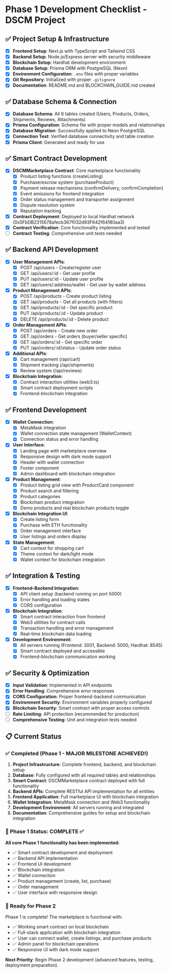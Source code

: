 # Phase 1 Development Checklist - DSCM Project

## ✅ Project Setup & Infrastructure
- [x] **Frontend Setup**: Next.js with TypeScript and Tailwind CSS
- [x] **Backend Setup**: Node.js/Express server with security middleware
- [x] **Blockchain Setup**: Hardhat development environment
- [x] **Database Setup**: Prisma ORM with PostgreSQL (Neon)
- [x] **Environment Configuration**: `.env` files with proper variables
- [x] **Git Repository**: Initialized with proper `.gitignore`
- [x] **Documentation**: README.md and BLOCKCHAIN_GUIDE.md created

## ✅ Database Schema & Connection
- [x] **Database Schema**: All 6 tables created (Users, Products, Orders, Shipments, Reviews, Attachments)
- [x] **Prisma Configuration**: Schema file with proper models and relationships
- [x] **Database Migration**: Successfully applied to Neon PostgreSQL
- [x] **Connection Test**: Verified database connectivity and table creation
- [x] **Prisma Client**: Generated and ready for use

## ✅ Smart Contract Development
- [x] **DSCMMarketplace Contract**: Core marketplace functionality
  - [x] Product listing functions (createListing)
  - [x] Purchase/escrow system (purchaseProduct)
  - [x] Payment release mechanisms (confirmDelivery, confirmCompletion)
  - [x] Event emissions for frontend integration
  - [x] Order status management and transporter assignment
  - [x] Dispute resolution system
  - [x] Reputation tracking
- [x] **Contract Deployment**: Deployed to local Hardhat network (0x5FbDB2315678afecb367f032d93F642f64180aa3)
- [x] **Contract Verification**: Core functionality implemented and tested
- [ ] **Contract Testing**: Comprehensive unit tests needed

## ✅ Backend API Development
- [x] **User Management APIs**:
  - [x] POST /api/users - Create/register user
  - [x] GET /api/users/:id - Get user profile
  - [x] PUT /api/users/:id - Update user profile
  - [x] GET /api/users/:address/wallet - Get user by wallet address
- [x] **Product Management APIs**:
  - [x] POST /api/products - Create product listing
  - [x] GET /api/products - Get all products (with filters)
  - [x] GET /api/products/:id - Get specific product
  - [x] PUT /api/products/:id - Update product
  - [x] DELETE /api/products/:id - Delete product
- [x] **Order Management APIs**:
  - [x] POST /api/orders - Create new order
  - [x] GET /api/orders - Get orders (buyer/seller specific)
  - [x] GET /api/orders/:id - Get specific order
  - [x] PUT /api/orders/:id/status - Update order status
- [x] **Additional APIs**:
  - [x] Cart management (/api/cart)
  - [x] Shipment tracking (/api/shipments)
  - [x] Review system (/api/reviews)
- [x] **Blockchain Integration**:
  - [x] Contract interaction utilities (web3.ts)
  - [x] Smart contract deployment scripts
  - [x] Frontend-blockchain integration

## ✅ Frontend Development
- [x] **Wallet Connection**:
  - [x] MetaMask integration
  - [x] Wallet connection state management (WalletContext)
  - [x] Connection status and error handling
- [x] **User Interface**:
  - [x] Landing page with marketplace overview
  - [x] Responsive design with dark mode support
  - [x] Header with wallet connection
  - [x] Footer component
  - [x] Admin dashboard with blockchain integration
- [x] **Product Management**:
  - [x] Product listing grid view with ProductCard component
  - [x] Product search and filtering
  - [x] Product categories
  - [x] Blockchain product integration
  - [x] Demo products and real blockchain products toggle
- [x] **Blockchain Integration UI**:
  - [x] Create listing form
  - [x] Purchase with ETH functionality
  - [x] Order management interface
  - [x] User listings and orders display
- [x] **State Management**:
  - [x] Cart context for shopping cart
  - [x] Theme context for dark/light mode
  - [x] Wallet context for blockchain integration

## ✅ Integration & Testing
- [x] **Frontend-Backend Integration**:
  - [x] API client setup (backend running on port 5000)
  - [x] Error handling and loading states
  - [x] CORS configuration
- [x] **Blockchain Integration**:
  - [x] Smart contract interaction from frontend
  - [x] Web3 utilities for contract calls
  - [x] Transaction handling and error management
  - [x] Real-time blockchain data loading
- [x] **Development Environment**:
  - [x] All servers running (Frontend: 3001, Backend: 5000, Hardhat: 8545)
  - [x] Smart contract deployed and accessible
  - [x] Frontend-blockchain communication working

## ✅ Security & Optimization
- [x] **Input Validation**: Implemented in API endpoints
- [x] **Error Handling**: Comprehensive error responses
- [x] **CORS Configuration**: Proper frontend-backend communication
- [x] **Environment Security**: Environment variables properly configured
- [x] **Blockchain Security**: Smart contract with proper access controls
- [ ] **Rate Limiting**: API protection (recommended for production)
- [ ] **Comprehensive Testing**: Unit and integration tests needed

## 📋 Current Status

### ✅ Completed (Phase 1 - MAJOR MILESTONE ACHIEVED!)
1. **Project Infrastructure**: Complete frontend, backend, and blockchain setup
2. **Database**: Fully configured with all required tables and relationships
3. **Smart Contract**: DSCMMarketplace contract deployed with full functionality
4. **Backend APIs**: Complete RESTful API implementation for all entities
5. **Frontend Application**: Full marketplace UI with blockchain integration
6. **Wallet Integration**: MetaMask connection and Web3 functionality
7. **Development Environment**: All servers running and integrated
8. **Documentation**: Comprehensive guides for setup and blockchain integration

### 🎯 Phase 1 Status: COMPLETE ✅
**All core Phase 1 functionality has been implemented:**
- ✅ Smart contract development and deployment
- ✅ Backend API implementation
- ✅ Frontend UI development
- ✅ Blockchain integration
- ✅ Wallet connection
- ✅ Product management (create, list, purchase)
- ✅ Order management
- ✅ User interface with responsive design

### 🚀 Ready for Phase 2
Phase 1 is complete! The marketplace is functional with:
- ✅ Working smart contract on local blockchain
- ✅ Full-stack application with blockchain integration
- ✅ User can connect wallet, create listings, and purchase products
- ✅ Admin panel for blockchain operations
- ✅ Responsive UI with dark mode support

**Next Priority**: Begin Phase 2 development (advanced features, testing, deployment preparation).